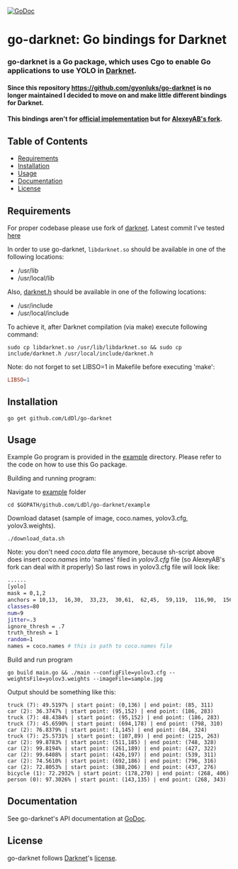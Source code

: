 [![GoDoc](https://godoc.org/github.com/LdDl/go-darknet?status.svg)](https://godoc.org/github.com/LdDl/go-darknet)

# go-darknet: Go bindings for Darknet
### go-darknet is a Go package, which uses Cgo to enable Go applications to use YOLO in [Darknet].

#### Since this repository https://github.com/gyonluks/go-darknet  is no longer maintained I decided to move on and make little different bindings for Darknet.
#### This bindings aren't for [official implementation](https://github.com/pjreddie/darknet) but for [AlexeyAB's fork](https://github.com/AlexeyAB/darknet).


## Table of Contents

- [Requirements](#requirements)
- [Installation](#installation)
- [Usage](#usage)
- [Documentation](#documentation)
- [License](#license)

## Requirements

For proper codebase please use fork of [darknet](https://github.com/AlexeyAB/darknet). Latest commit I've tested [here](https://github.com/AlexeyAB/darknet/commit/64fb042c63637038671ae9d53c06165599b28912)

In order to use go-darknet, `libdarknet.so` should be available in one of
the following locations:

* /usr/lib
* /usr/local/lib

Also, [darknet.h] should be available in one of the following locations:

* /usr/include
* /usr/local/include

To achieve it, after Darknet compilation (via make) execute following command:
```shell
sudo cp libdarknet.so /usr/lib/libdarknet.so && sudo cp include/darknet.h /usr/local/include/darknet.h
```
Note: do not forget to set LIBSO=1 in Makefile before executing 'make':
```Makefile
LIBSO=1
```
## Installation

```shell
go get github.com/LdDl/go-darknet
```

## Usage

Example Go program is provided in the [example] directory. Please refer to the code on how to use this Go package.

Building and running program:

Navigate to [example] folder
```shell
cd $GOPATH/github.com/LdDl/go-darknet/example
```

Download dataset (sample of image, coco.names, yolov3.cfg, yolov3.weights).
```shell
./download_data.sh
```
Note: you don't need *coco.data* file anymore, because sh-script above does insert *coco.names* into 'names' filed in *yolov3.cfg* file (so AlexeyAB's fork can deal with it properly)
So last rows in yolov3.cfg file will look like:
```bash
......
[yolo]
mask = 0,1,2
anchors = 10,13,  16,30,  33,23,  30,61,  62,45,  59,119,  116,90,  156,198,  373,326
classes=80
num=9
jitter=.3
ignore_thresh = .7
truth_thresh = 1
random=1
names = coco.names # this is path to coco.names file
```

Build and run program
```
go build main.go && ./main --configFile=yolov3.cfg --weightsFile=yolov3.weights --imageFile=sample.jpg
```

Output should be something like this:
```shell
truck (7): 49.5197% | start point: (0,136) | end point: (85, 311)
car (2): 36.3747% | start point: (95,152) | end point: (186, 283)
truck (7): 48.4384% | start point: (95,152) | end point: (186, 283)
truck (7): 45.6590% | start point: (694,178) | end point: (798, 310)
car (2): 76.8379% | start point: (1,145) | end point: (84, 324)
truck (7): 25.5731% | start point: (107,89) | end point: (215, 263)
car (2): 99.8783% | start point: (511,185) | end point: (748, 328)
car (2): 99.8194% | start point: (261,189) | end point: (427, 322)
car (2): 99.6408% | start point: (426,197) | end point: (539, 311)
car (2): 74.5610% | start point: (692,186) | end point: (796, 316)
car (2): 72.8053% | start point: (388,206) | end point: (437, 276)
bicycle (1): 72.2932% | start point: (178,270) | end point: (268, 406)
person (0): 97.3026% | start point: (143,135) | end point: (268, 343)
```
## Documentation

See go-darknet's API documentation at [GoDoc].

## License

go-darknet follows [Darknet]'s [license].


[Darknet]: https://github.com/pjreddie/darknet
[license]: https://github.com/pjreddie/darknet/blob/master/LICENSE
[darknet.h]: https://github.com/AlexeyAB/darknet/blob/master/include/darknet.h
[include/darknet.h]: https://github.com/AlexeyAB/darknet/blob/master/include/darknet.h
[Makefile]: https://github.com/alexeyab/darknet/blob/master/Makefile
[example]: /example
[GoDoc]: https://godoc.org/github.com/LdDl/go-darknet
